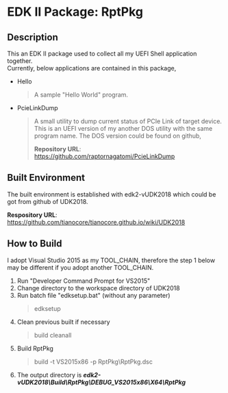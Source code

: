 # EDK II Package: RptPkg
## Description
This an EDK II package used to collect all my UEFI Shell application together. <br>
Currently, below applications are contained in this package,
* Hello
  > A sample "Hello World" program.

* PcieLinkDump
  > A small utility to dump current status of PCIe Link of target device.
  > This is an UEFI version of my another DOS utility with the same program name.
  > The DOS version could be found on github,
  >
  > **Repository URL**: https://github.com/raptornagatomi/PcieLinkDump

## Built Environment
The built environment is established with edk2-vUDK2018 which could be got from github of UDK2018.

**Respository URL**: https://github.com/tianocore/tianocore.github.io/wiki/UDK2018

## How to Build
I adopt Visual Studio 2015 as my TOOL_CHAIN, therefore the step 1 below may be different if you adopt another TOOL_CHAIN.
1. Run "Developer Command Prompt for VS2015"
2. Change directory to the workspace directory of UDK2018
3. Run batch file "edksetup.bat" (without any parameter)
   > edksetup
4. Clean previous built if necessary
   > build cleanall
5. Build RptPkg
   > build -t VS2015x86 -p RptPkg\RptPkg.dsc
6. The output directory is ***edk2-vUDK2018\Build\RptPkg\DEBUG_VS2015x86\X64\RptPkg***
